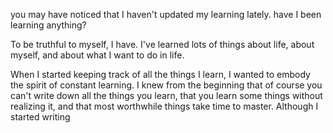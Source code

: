 you may have noticed that I haven't updated my learning lately. have I been learning anything? 



To be truthful to myself, I have. I've learned lots of things about life, about myself, and about what I want to do in life. 



When I started keeping track of all the things I learn, I wanted to embody the spirit of constant learning. I knew from the beginning that of course you can't write down all the things you learn, that you learn some things without realizing it, and that most worthwhile things take time to master. Although I started writing 

